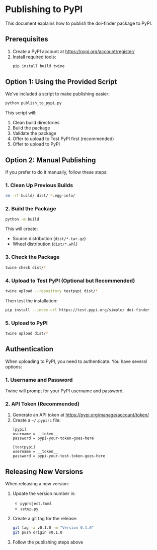 # Publishing to PyPI

This document explains how to publish the doi-finder package to PyPI.

## Prerequisites

1. Create a PyPI account at https://pypi.org/account/register/
2. Install required tools:
   ```bash
   pip install build twine
   ```

## Option 1: Using the Provided Script

We've included a script to make publishing easier:

```bash
python publish_to_pypi.py
```

This script will:
1. Clean build directories
2. Build the package
3. Validate the package
4. Offer to upload to Test PyPI first (recommended)
5. Offer to upload to PyPI

## Option 2: Manual Publishing

If you prefer to do it manually, follow these steps:

### 1. Clean Up Previous Builds

```bash
rm -rf build/ dist/ *.egg-info/
```

### 2. Build the Package

```bash
python -m build
```

This will create:
- Source distribution (`dist/*.tar.gz`)
- Wheel distribution (`dist/*.whl`)

### 3. Check the Package

```bash
twine check dist/*
```

### 4. Upload to Test PyPI (Optional but Recommended)

```bash
twine upload --repository testpypi dist/*
```

Then test the installation:
```bash
pip install --index-url https://test.pypi.org/simple/ doi-finder
```

### 5. Upload to PyPI

```bash
twine upload dist/*
```

## Authentication

When uploading to PyPI, you need to authenticate. You have several options:

### 1. Username and Password

Twine will prompt for your PyPI username and password.

### 2. API Token (Recommended)

1. Generate an API token at https://pypi.org/manage/account/token/
2. Create a `~/.pypirc` file:
   ```
   [pypi]
   username = __token__
   password = pypi-your-token-goes-here

   [testpypi]
   username = __token__
   password = pypi-your-test-token-goes-here
   ```

## Releasing New Versions

When releasing a new version:

1. Update the version number in:
   - `pyproject.toml`
   - `setup.py`

2. Create a git tag for the release:
   ```bash
   git tag -a v0.1.0 -m "Version 0.1.0"
   git push origin v0.1.0
   ```

3. Follow the publishing steps above 